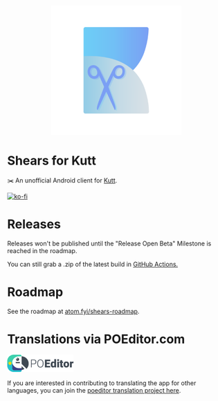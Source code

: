 <p align="center">
  <img src="data/shears-logo.svg" height="300"/>
</p>  

# Shears for Kutt

✂️ An unofficial Android client for [Kutt](http://kutt.it/).

[![ko-fi](https://ko-fi.com/img/githubbutton_sm.svg)](https://ko-fi.com/S6S64QETK)

# Releases

Releases won't be published until the "Release Open Beta" Milestone is reached in the roadmap.

You can still grab a .zip of the latest build in [GitHub Actions.](https://github.com/atommarvel/shears-for-kutt/actions/workflows/android.yml)

# Roadmap

See the roadmap at [atom.fyi/shears-roadmap](http://atom.fyi/shears-roadmap).

# Translations via POEditor.com

<img src="data/poeditor.png" height="40"/>

If you are interested in contributing to translating the app for other languages, you can join the [poeditor translation project here](https://poeditor.com/join/project?hash=Tw8KdfZZno).